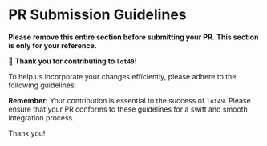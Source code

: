 # **PR Submission Guidelines**

**Please remove this entire section before submitting your PR.**
**This section is only for your reference.**

🙌 **Thank you for contributing to `lot49`!**

To help us incorporate your changes efficiently, please adhere to the following guidelines:

**Remember:** Your contribution is essential to the success of `lot49`. Please ensure that your PR conforms to these guidelines for a swift and smooth integration process.

Thank you!
